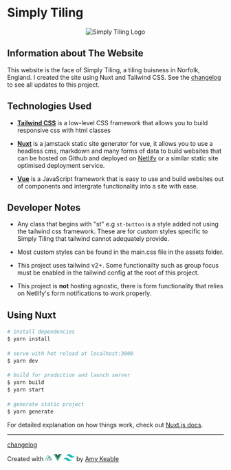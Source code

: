 # Simply Tiling

<p align="center">
  <img width="500" src="https://via.placeholder.com/500" alt="Simply Tiling Logo">
</p>

## Information about The Website

This website is the face of Simply Tiling, a tiling buisness in Norfolk, England. I created the site using Nuxt and Tailwind CSS.
See the [changelog](CHANGELOG.md) to see all updates to this project.

## Technologies Used

- **[Tailwind CSS](https://tailwindcss.com)**
  is a low-level CSS framework that allows you to build responsive css with html classes

- **[Nuxt](https://nuxtjs.org)**
  is a jamstack static site generator for vue, it allows you to use a headless cms, markdown and many forms of data to build websites that can be hosted on Github and deployed on [Netlify](https://www.netlify.com) or a similar static site optimised deployment service.

- **[Vue](https://vuejs.org)**
  is a JavaScript framework that is easy to use and build websites out of components and intergrate functionality into a site with ease.

## Developer Notes

- Any class that begins with "st" e.g `st-button` is a style added not using the tailwind css framework. These are for custom styles specific to Simply Tiling that tailwind cannot adequately provide.

- Most custom styles can be found in the main.css file in the assets folder.

- This project uses tailwind v2+. Some functionailty such as group focus must be enabled in the tailwind config at the root of this project.

- This project is **not** hosting agnostic, there is form functionality that relies on Netlify's form notifications to work properly.

## Using Nuxt

```bash
# install dependencies
$ yarn install

# serve with hot reload at localhost:3000
$ yarn dev

# build for production and launch server
$ yarn build
$ yarn start

# generate static project
$ yarn generate
```

For detailed explanation on how things work, check out [Nuxt.js docs](https://nuxtjs.org).

---

[changelog](CHANGELOG.md)

<p>Created with 
<a href="https://nuxtjs.org" target="_blank" rel="noopener"><img height="16" src="readme-images/nuxt.svg" alt="nuxt"></a>
<a href="https://vuejs.org" target="_blank" rel="noopener"><img height="16" src="readme-images/vue.png" alt="vue"></a>
<a href="https://tailwindcss.com" target="_blank" rel="noopener"><img height="16" src="readme-images/tailwindcss.svg" alt="tailwind"></a>
 by <a href="https://amykble.dev" target="_blank" rel="noopener">Amy Keable</a></p>
